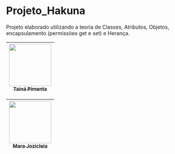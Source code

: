 # Projeto_Hakuna
Projeto elaborado utilizando a teoria de Classes, Atributos, Objetos, encapsulamento (permissões get e set) e Herança.

[<img src="https://avatars.githubusercontent.com/u/81496791?v=4" width=115 > <br> <sub> Tainá Pimenta </sub>](https://github.com/TainaPimenta) |
| :---: |  

[<img src="https://avatars.githubusercontent.com/u/64552937?v=4" width=115 > <br> <sub> Mara Jozicleia </sub>](https://github.com/Mara-Jozicleia) |
| :---: |  

